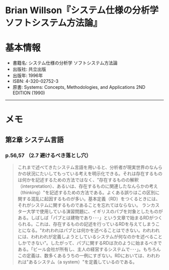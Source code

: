 Brian Willson『システム仕様の分析学 ソフトシステム方法論』
==========================================================

# 基本情報

- 書籍名: システム仕様の分析学 ソフトシステム方法論
- 出版社: 共立出版
- 出版年: 1996年
- ISBN: 4-320-02752-3
- 原書: Systems: Concepts, Methodologies, and Applications 2ND EDITION (1990)

----

# メモ

## 第2章 システム言語

### p.56,57 （2.7 避けるべき落とし穴）

> これまで述べてきたシステム言語を用いると、分析者が現実世界のなんらかの状況にたいしてもっている考えを明示化できる。それは存在するものは何かを記述するための方法ではなく、"存在するものの解釈（interpretation）、あるいは、存在するものに関連したなんらかの考え（thinking）"を記述するための方法である。よくある誤りはこの区別に関する混乱に起因するものが多い。基本定義（RD）をつくるときには、それがシステムに関するものであることを忘れてはならない。
> ランカスター大学で使用している演習問題に、イギリスのパブを対象としたものがある。しばしば「パブとは建物であり･･･」という文章で始まるRDがつくられる。これは、存在するものの記述を行っているRDを与えてしまうことになる。"われわれはパブとは何かを述べることはできない。われわれには、われわれが定義しようとしているシステムが何なのかを述べることしかできない"。したがって、パブに関するRDは次のように始まるべきである。「ビール会社が所有し、主人の経営するシステムで･･･」。もちろんこの定義は、数多くあるうちの一例にすぎない。RDにおいては、われわれは"あるシステム（a system）"を定義しているのである。
